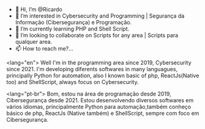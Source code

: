 - 👋 Hi, I’m @Ricardo
- 👀 I’m interested in Cybersecurity and Programming | Segurança da Informação (Cibersegurança) e Programação.
- 🌱 I’m currently learning PHP and Shell Script.
- 💞️ I’m looking to collaborate on Scripts for any area | Scripts para qualquer area.
- 📫 How to reach me?...

<lang="en">
Well I'm in the programming area since 2019, Cybersecurity since 2021. I'm developing diferents softwares in many languagues, 
principally Python for automation, also I known basic of php, ReactJs(Native too) and ShellScript, always focus on Cybersecurity.
</html>

<lang="pt-br">
Bom, estou na área de programação desde 2019, Cibersegurança desde 2021. Estou desenvolvendo diversos softwares em vários idiomas, 
principalmente Python para automação,também conheço básico de php, ReactJs (Native também) e ShellScript, sempre com foco em Cibersegurança.

<!---
RicardoDibo/RicardoDibo is a ✨ special ✨ repository because its `README.md` (this file) appears on your GitHub profile.
You can click the Preview link to take a look at your changes.
--->
